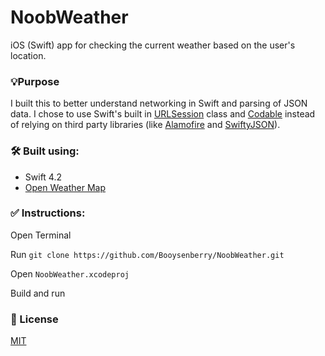 # NoobWeather
iOS (Swift) app for checking the current weather based on the user's location. 

### 💡Purpose
I built this to better understand networking in Swift and parsing of JSON data. I chose to use Swift's built in [URLSession](https://developer.apple.com/documentation/foundation/urlsession) class and [Codable](https://developer.apple.com/documentation/swift/codable) instead of relying on third party libraries (like [Alamofire](https://github.com/Alamofire/Alamofire) and [SwiftyJSON](https://github.com/SwiftyJSON/SwiftyJSON)).

### 🛠 Built using:
* Swift 4.2
* [Open Weather Map](https://openweathermap.org/api/)

### ✅ Instructions:

Open Terminal 

Run `git clone https://github.com/Booysenberry/NoobWeather.git`

Open `NoobWeather.xcodeproj`

Build and run

### 🎁 License  
[MIT](https://choosealicense.com/licenses/mit/)
